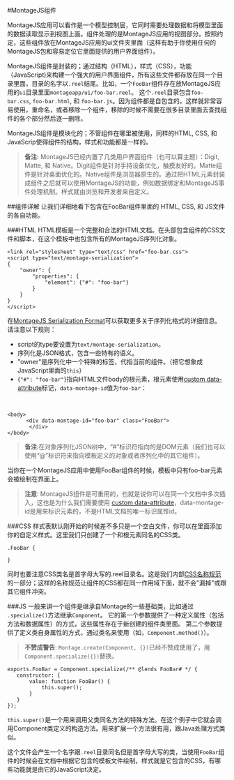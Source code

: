 #MontageJS组件

MontageJS应用可以看作是一个模型控制层，它同时需要处理数据和将模型里面的数据读取显示到视图上面。组件处理的是MontageJS应用的视图部分。按照约定，这些组件放在MontageJS应用的ui文件夹里面（这样有助于你使用任何的MontageJS包和容易定位它里面提供的用户界面组件）。

MontageJS组件是封装的；通过结构（HTML），样式（CSS），功能（JavaScript)来构建一个强大的用户界面组件，所有这些文件都存放在同一个目录里面，目录的名字以`.reel`结尾。比如，一个`FooBar`组件存在放MontageJS应用的`ui`目录里面`montageapp/ui/foo-bar.reel`。 这个`.reel`目录包含`foo-bar.css`, `foo-bar.html`, 和 `foo-bar.js`。因为组件都是自包含的，这样就非常容易使用，重命名，或者移除一个组件，移除的时候不需要在很多目录里面去查找组件的各个部分然后逐一删除。

MontageJS组件是模块化的；不管组件在哪里被使用，同样的HTML, CSS, 和 JavaScrip使得组件的结构，样式和功能都是一样的。

>__备注:__ MontageJS已经内置了几类用户界面组件（也可以算主题）：Digit, Matte, 和 Native。Digit组件是针对手持设备优化，触摸友好的。Matte组件是针对桌面优化的。Native组件是浏览器原生的。通过把HTML元素封装成组件之后就可以使用MontageJS的功能，例如数据绑定和MontageJS事件处理机制。样式就由浏览和开发者来自定义。

##组件详解
让我们详细地看下包含在FooBar组件里面的 HTML, CSS, 和 JS文件的各自功能。

###HTML
HTML模板是一个完整和合法的HTML文档。在头部包含组件的CSS文件和脚本，在这个模板中也包含所有的MontageJS序列化对象。

	<link rel="stylesheet" type="text/css" href="foo-bar.css">
	<script type="text/montage-serialization">
	{
	    "owner": {
	        "properties": {
	            "element": {"#": "foo-bar"}
	        }
	    }
	}
	</script>
	
在[MontageJS Serialization Format](http://montagejs.org/docs/serialization-format.html)可以获取更多关于序列化格式的详细信息。请注意以下规则：

* script的type要设置为`text/montage-serialization`。
* 序列化是JSON格式，包含一些特有的语义。
* "owner"是序列化中一个特殊的标签，代指当前的组件。（把它想象成JavaScript里面的`this`）
* {`"#": "foo-bar"`}指向HTML文件body的根元素，根元素使用[custom data-attribute](http://www.whatwg.org/specs/web-apps/current-work/multipage/elements.html#custom-data-attribute)标记，`data-montage-id`值为`foo-bar`：

&nbsp;

	<body>
		  <div data-montage-id="foo-bar" class="FooBar">
		   </div>
	</body>
	
>__备注__:在对象序列化JSON树中，“#”标识符指向的是DOM元素（我们也可以使用“@”标识符来指向模板定义的对象或者序列化中的其它组件）。

当你在一个MontageJS应用中使用FooBar组件的时候，模板中只有foo-bar元素会被绘制在界面上。

>__注意__: MontageJS组件是可重用的，也就是说你可以在同一个文档中多次插入，这也是为什么我们需要使用 [custom data-attribute](http://www.whatwg.org/specs/web-apps/current-work/multipage/elements.html#custom-data-attribute)，data-montage-id是用来标识元素的，不是HTML文档的唯一标识属性id。


###CSS
样式表默认刚开始的时候差不多只是一个空白文件，你可以在里面添加你的自定义样式。这里我们只创建了一个和根元素同名的CSS类。

	.FooBar {

	}
	
同时也要注意CSS类名是首字母大写的.reel目录名。这是我们内部[CSS名称规范](https://github.com/montagejs/montage/wiki/Naming-Conventions)的一部分；这样的名称规范让组件的CSS都在同一作用域下面，就不会"漏掉"或跟其它组件冲突。

###JS
一般来讲一个组件是继承自Montage的一些基础类，比如通过 `.specialize()`方法继承`Component`。 它的第一个参数提供了一种定义属性（包括方法和数据属性）的方式，这些属性存在于新创建的组件类里面。 第二个参数提供了定义类自身属性的方式，通过类名来使用（如，`Component.method()`）。

>__不赞成警告__: `Montage.create(Component, {})`已经不赞成使用了，用`Component.specialize({})`替换。

	exports.FooBar = Component.specialize(/** @lends FooBar# */ {
	   constructor: {
	       value: function FooBar() {
	           this.super();
	       }
	   }
	});
	
`this.super()`是一个用来调用父类同名方法的特殊方法。在这个例子中它就会调用Component类定义的构造方法。用来扩展一个方法很有用，跟Java处理方式类似。

这个文件会产生一个名字跟`.reel`目录同名但是首字母大写的类，当使用`FooBar`组件的时候会在文档中根据它包含的模板文件绘制，样式就是它包含的CSS，有哪些功能就是由它的JavaScript决定。